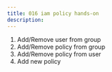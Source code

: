 ```yaml
---
title: 016 iam policy hands-on
description:
---
```


1. Add/Remove user from group
2. Add/Remove policy from group
3. Add/Remove policy from user
4. Add new policy